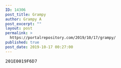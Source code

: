 ```yaml
---
ID: 14306
post_title: Grampy
author: Grampy A
post_excerpt: ""
layout: post
permalink: >
  https://portalrepository.com/2019/10/17/grampy/
published: true
post_date: 2019-10-17 00:27:00
---
```

<pre>201E0019F6D7</pre>
